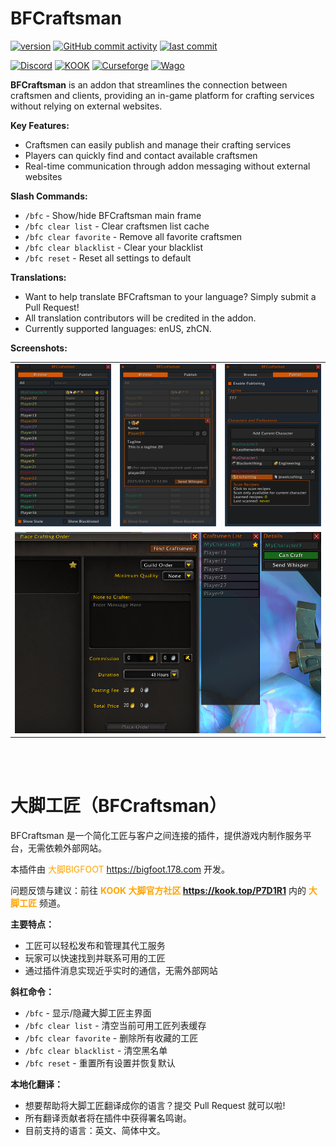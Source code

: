 # BFCraftsman

[![version](https://img.shields.io/github/v/release/BigFootTeam/BFCraftsman)](https://github.com/BigFootTeam/BFCraftsman/releases)
[![GitHub commit activity](https://img.shields.io/github/commit-activity/m/BigFootTeam/BFCraftsman)](https://github.com/BigFootTeam/BFCraftsman/commits/master)
[![last commit](https://img.shields.io/github/last-commit/BigFootTeam/BFCraftsman)](https://github.com/BigFootTeam/BFCraftsman/commits/master)

[![Discord](https://img.shields.io/discord/1122747237546610760?label=Discord&color=5865F2)](https://discord.gg/9PSe3fKQGJ)
[![KOOK](https://img.shields.io/badge/KOOK-87eb00)](https://kook.top/P7D1R1)
[![Curseforge](https://img.shields.io/curseforge/dt/1229177?label=CurseForge&color=F16436)](https://www.curseforge.com/wow/addons/bfcraftsman)
[![Wago](https://img.shields.io/badge/Wago-BFCraftsman-ad1319)](https://addons.wago.io/addons/bfcraftsman)

**BFCraftsman** is an addon that streamlines the connection between craftsmen and clients, providing an in-game platform for crafting services without relying on external websites.

**Key Features:**

- Craftsmen can easily publish and manage their crafting services
- Players can quickly find and contact available craftsmen
- Real-time communication through addon messaging without external websites

**Slash Commands:**

- `/bfc` - Show/hide BFCraftsman main frame
- `/bfc clear list` - Clear craftsmen list cache
- `/bfc clear favorite` - Remove all favorite craftsmen
- `/bfc clear blacklist` - Clear your blacklist
- `/bfc reset` - Reset all settings to default

**Translations:**

- Want to help translate BFCraftsman to your language? Simply submit a Pull Request!
- All translation contributors will be credited in the addon.
- Currently supported languages: enUS, zhCN.

**Screenshots:**

<table>
  <tr>
    <td><img src="https://raw.githubusercontent.com/BigFootTeam/BFCraftsman/refs/heads/main/.preview/BFC_1.png" alt="Screenshot 1"/></td>
    <td><img src="https://raw.githubusercontent.com/BigFootTeam/BFCraftsman/refs/heads/main/.preview/BFC_2.png" alt="Screenshot 2"/></td>
    <td><img src="https://raw.githubusercontent.com/BigFootTeam/BFCraftsman/refs/heads/main/.preview/BFC_3.png" alt="Screenshot 3"/></td>
  </tr>
  <tr>
    <td colspan="3" align="center"><img src="https://raw.githubusercontent.com/BigFootTeam/BFCraftsman/refs/heads/main/.preview/BFC_4.png" alt="Screenshot 4"/></td>
  </tr>
</table>

</br>
</br>

# 大脚工匠（BFCraftsman）

BFCraftsman 是一个简化工匠与客户之间连接的插件，提供游戏内制作服务平台，无需依赖外部网站。

本插件由 <font color="orange"> 大脚BIGFOOT https://bigfoot.178.com</font> 开发。

问题反馈与建议：前往 **<font color="orange">KOOK 大脚官方社区 https://kook.top/P7D1R1</font>** 内的 **<font color="orange">大脚工匠</font>** 频道。

**主要特点：**

- 工匠可以轻松发布和管理其代工服务
- 玩家可以快速找到并联系可用的工匠
- 通过插件消息实现近乎实时的通信，无需外部网站

**斜杠命令：**

- `/bfc` - 显示/隐藏大脚工匠主界面
- `/bfc clear list` - 清空当前可用工匠列表缓存
- `/bfc clear favorite` - 删除所有收藏的工匠
- `/bfc clear blacklist` - 清空黑名单
- `/bfc reset` - 重置所有设置并恢复默认

**本地化翻译：**

- 想要帮助将大脚工匠翻译成你的语言？提交 Pull Request 就可以啦!
- 所有翻译贡献者将在插件中获得署名鸣谢。
- 目前支持的语言：英文、简体中文。
